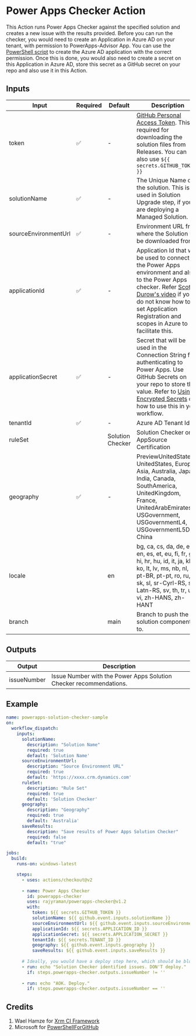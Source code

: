 # Power Apps Checker Action

This Action runs Power Apps Checker against the specified solution and creates a new issue with the results provided. Before you can run the checker, you would need to create an Application in Azure AD on your tenant, with permission to PowerApps-Advisor App. You can use the [PowerShell script](https://docs.microsoft.com/en-us/powershell/powerapps/get-started-powerapps-checker?view=pa-ps-latest#sample-script-to-create-an-aad-application) to create the Azure AD application with the correct permission. Once this is done, you would also need to create a secret on this Application in Azure AD, store this secret as a GitHub secret on your repo and also use it in this Action.

## Inputs

| Input | Required | Default | Description |
| ------| -------- | ------- | ----------- |
| token | ✅ | - | [GitHub Personal Access Token](https://docs.github.com/en/github/authenticating-to-github/creating-a-personal-access-token). This is required for downloading the solution files from Releases. You can also use ``${{ secrets.GITHUB_TOKEN }}`` |
| solutionName | ✅ | - | The Unique Name of the solution. This is used in Solution Upgrade step, if you are deploying a Managed Solution. |
| sourceEnvironmentUrl | ✅ | - | Environment URL from where the Solution will be downloaded from. |
| applicationId | ✅ | - | Application Id that will be used to connect to the Power Apps environment and also to the Power Apps checker. Refer [Scott Durow's video](https://www.youtube.com/watch?v=Td7Bk3IXJ9s) if you do not know how to set Application Registration and scopes in Azure to facilitate this. |
| applicationSecret | ✅ | - | Secret that will be used in the Connection String for authenticating to Power Apps. Use GitHub Secrets on your repo to store this value. Refer to [Using Encrypted Secrets](https://docs.github.com/en/actions/configuring-and-managing-workflows/creating-and-storing-encrypted-secrets#using-encrypted-secrets-in-a-workflow) on how to use this in your workflow. |
| tenantId | ✅ | - | Azure AD Tenant Id |  
| ruleSet |  | Solution Checker | Solution Checker or AppSource Certification |
| geography | ✅ | - | PreviewUnitedStates, UnitedStates, Europe, Asia, Australia, Japan, India, Canada, SouthAmerica, UnitedKingdom, France, UnitedArabEmirates, USGovernment, USGovernmentL4, USGovernmentL5DoD, China | 
| locale |  | en | bg, ca, cs, da, de, el, en, es, et, eu, fi, fr, gl, hi, hr, hu, id, it, ja, kk, ko, lt, lv, ms, nb, nl, pl, pt-BR, pt-pt, ro, ru, sk, sl, sr-Cyrl-RS, sr-Latn-RS, sv, th, tr, uk, vi, zh-HANS, zh-HANT |
| branch               |          | main    | Branch to push the solution components to.         

## Outputs

| Output | Description |
| ------| ----------- |
| issueNumber | Issue Number with the Power Apps Solution Checker recommendations. |

## Example

```yaml
name: powerapps-solution-checker-sample
on:
  workflow_dispatch:
    inputs:
      solutionName:
        description: "Solution Name"
        required: true
        default: 'Solution Name'
      sourceEnvironmentUrl:
        description: "Source Environment URL"
        required: true
        default: 'https://xxxx.crm.dynamics.com'       
      ruleSet:
        description: "Rule Set"
        required: true
        default: 'Solution Checker' 
      geography:
        description: "Geography"
        required: true
        default: 'Australia'                           
      saveResults:
        description: "Save results of Power Apps Solution Checker"
        required: false
        default: "true"                              

jobs:
  build:
    runs-on: windows-latest

    steps:
      - uses: actions/checkout@v2
                                
      - name: Power Apps Checker
        id: powerapps-checker
        uses: rajyraman/powerapps-checker@v1.2
        with: 
          token: ${{ secrets.GITHUB_TOKEN }}
          solutionName: ${{ github.event.inputs.solutionName }}
          sourceEnvironmentUrl: ${{ github.event.inputs.sourceEnvironmentUrl }}
          applicationId: ${{ secrets.APPLICATION_ID }}
          applicationSecret: ${{ secrets.APPLICATION_SECRET }}
          tenantId: ${{ secrets.TENANT_ID }}
          geography: ${{ github.event.inputs.geography }}
          saveResults: ${{ github.event.inputs.saveResults }}
          
      # Ideally, you would have a deploy step here, which should be blocked until issues identified by the Power Apps Solution checker have been resolved         
      - run: echo "Solution Checker identified issues. DON'T deploy."
        if: steps.powerapps-checker.outputs.issueNumber != ''
        
      - run: echo "AOK. Deploy."
        if: steps.powerapps-checker.outputs.issueNumber == ''        

```


## Credits

1. Wael Hamze for [Xrm CI Framework](https://github.com/WaelHamze/xrm-ci-framework)
2. Microsoft for [PowerShellForGitHub](https://github.com/microsoft/PowerShellForGitHub)
